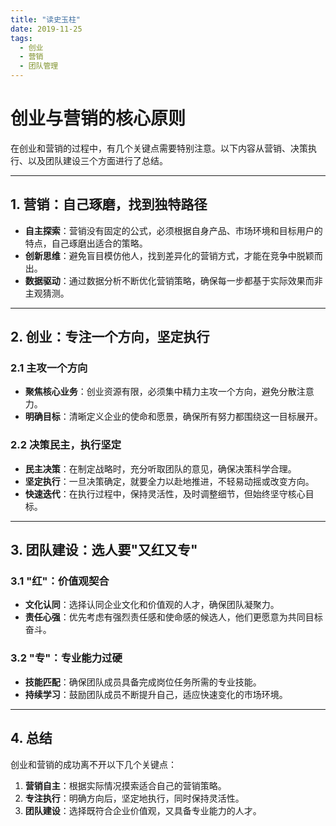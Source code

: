 ```yaml
---
title: "读史玉柱"
date: 2019-11-25
tags:
  - 创业
  - 营销
  - 团队管理
---
```


# 创业与营销的核心原则

在创业和营销的过程中，有几个关键点需要特别注意。以下内容从营销、决策执行、以及团队建设三个方面进行了总结。

---

## 1. 营销：自己琢磨，找到独特路径

- **自主探索**：营销没有固定的公式，必须根据自身产品、市场环境和目标用户的特点，自己琢磨出适合的策略。
- **创新思维**：避免盲目模仿他人，找到差异化的营销方式，才能在竞争中脱颖而出。
- **数据驱动**：通过数据分析不断优化营销策略，确保每一步都基于实际效果而非主观猜测。

---

## 2. 创业：专注一个方向，坚定执行

### 2.1 主攻一个方向
- **聚焦核心业务**：创业资源有限，必须集中精力主攻一个方向，避免分散注意力。
- **明确目标**：清晰定义企业的使命和愿景，确保所有努力都围绕这一目标展开。

### 2.2 决策民主，执行坚定
- **民主决策**：在制定战略时，充分听取团队的意见，确保决策科学合理。
- **坚定执行**：一旦决策确定，就要全力以赴地推进，不轻易动摇或改变方向。
- **快速迭代**：在执行过程中，保持灵活性，及时调整细节，但始终坚守核心目标。

---

## 3. 团队建设：选人要"又红又专"

### 3.1 "红"：价值观契合
- **文化认同**：选择认同企业文化和价值观的人才，确保团队凝聚力。
- **责任心强**：优先考虑有强烈责任感和使命感的候选人，他们更愿意为共同目标奋斗。

### 3.2 "专"：专业能力过硬
- **技能匹配**：确保团队成员具备完成岗位任务所需的专业技能。
- **持续学习**：鼓励团队成员不断提升自己，适应快速变化的市场环境。

---

## 4. 总结

创业和营销的成功离不开以下几个关键点：
1. **营销自主**：根据实际情况摸索适合自己的营销策略。
2. **专注执行**：明确方向后，坚定地执行，同时保持灵活性。
3. **团队建设**：选择既符合企业价值观，又具备专业能力的人才。